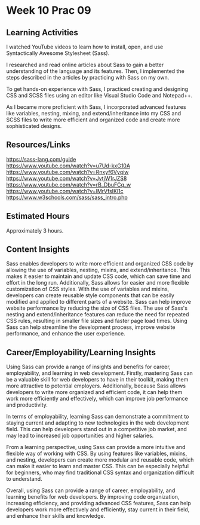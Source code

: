# Week 10 Prac 09

## Learning Activities
I watched YouTube videos to learn how to install, open, and use Syntactically Awesome Stylesheet (Sass). 

I researched and read online articles about Sass to gain a better understanding of the language and its features. Then, I implemented the steps described in the articles by practicing with Sass on my own.

To get hands-on experience with Sass, I practiced creating and designing CSS and SCSS files using an editor like Visual Studio Code and Notepad++.

As I became more proficient with Sass, I incorporated advanced features like variables, nesting, mixing, and extend/inheritance into my CSS and SCSS files to write more efficient and organized code and create more sophisticated designs.

 ## Resources/Links
https://sass-lang.com/guide  
https://www.youtube.com/watch?v=u7Ud-kxG10A  
https://www.youtube.com/watch?v=Rnxyf6Vyqiw  
https://www.youtube.com/watch?v=JvtjW1rJZS8  
https://www.youtube.com/watch?v=rB_DbuFCq_w  
https://www.youtube.com/watch?v=lMrVfsIKl1c  
https://www.w3schools.com/sass/sass_intro.php 

## Estimated Hours

Approximately 3 hours. 

## Content Insights
Sass enables developers to write more efficient and organized CSS code by allowing the use of variables, nesting, mixins, and extend/inheritance. This makes it easier to maintain and update CSS code, which can save time and effort in the long run. Additionally, Sass allows for easier and more flexible customization of CSS styles. With the use of variables and mixins, developers can create reusable style components that can be easily modified and applied to different parts of a website.
Sass can help improve website performance by reducing the size of CSS files. The use of Sass's nesting and extend/inheritance features can reduce the need for repeated CSS rules, resulting in smaller file sizes and faster page load times.
Using Sass can help streamline the development process, improve website performance, and enhance the user experience.

## Career/Employability/Learning Insights
Using Sass can provide a range of insights and benefits for career, employability, and learning in web development. Firstly, mastering Sass can be a valuable skill for web developers to have in their toolkit, making them more attractive to potential employers. Additionally, because Sass allows developers to write more organized and efficient code, it can help them work more efficiently and effectively, which can improve job performance and productivity.

In terms of employability, learning Sass can demonstrate a commitment to staying current and adapting to new technologies in the web development field. This can help developers stand out in a competitive job market, and may lead to increased job opportunities and higher salaries.

From a learning perspective, using Sass can provide a more intuitive and flexible way of working with CSS. By using features like variables, mixins, and nesting, developers can create more modular and reusable code, which can make it easier to learn and master CSS. This can be especially helpful for beginners, who may find traditional CSS syntax and organization difficult to understand.

Overall, using Sass can provide a range of career, employability, and learning benefits for web developers. By improving code organization, increasing efficiency, and providing advanced CSS features, Sass can help developers work more effectively and efficiently, stay current in their field, and enhance their skills and knowledge.
